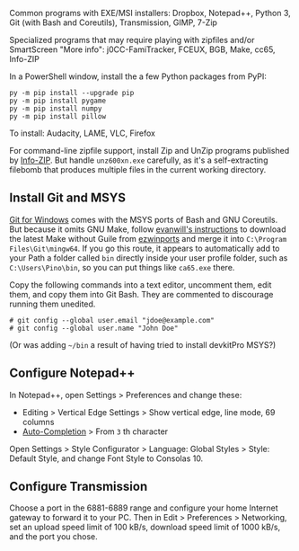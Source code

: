 Common programs with EXE/MSI installers:
Dropbox, Notepad++, Python 3, Git (with Bash and Coreutils), Transmission,
GIMP, 7-Zip

Specialized programs that may require playing with zipfiles and/or
SmartScreen "More info":
j0CC-FamiTracker, FCEUX, BGB, Make, cc65, Info-ZIP

In a PowerShell window, install the a few Python packages from PyPI:

    py -m pip install --upgrade pip
    py -m pip install pygame
    py -m pip install numpy
    py -m pip install pillow

To install:
Audacity, LAME, VLC, Firefox

For command-line zipfile support, install Zip and UnZip programs published by
[Info-ZIP].  But handle `unz600xn.exe` carefully, as it's a self-extracting
filebomb that produces multiple files in the current working directory.

[Info-ZIP]: ftp://ftp.info-zip.org/pub/infozip/win32/

Install Git and MSYS
--------------------
[Git for Windows] comes with the MSYS ports of Bash and GNU Coreutils.  
But because it omits GNU Make, follow [evanwill's instructions] to
download the latest Make without Guile from [ezwinports] and merge it
into `C:\Program Files\Git\mingw64`.  If you go this route, it appears to
automatically add to your Path a folder called `bin` directly inside your
user profile folder, such as `C:\Users\Pino\bin`, so you can put things
like `ca65.exe` there.

Copy the following commands into a text editor, uncomment them, edit them,
and copy them into Git Bash.  They are commented to discourage running them
unedited.

    # git config --global user.email "jdoe@example.com"
	# git config --global user.name "John Doe"

(Or was adding `~/bin` a result of having tried to install devkitPro MSYS?)

[Git for Windows]: https://git-scm.com/download/win
[evanwill's instructions]: https://gist.github.com/evanwill/0207876c3243bbb6863e65ec5dc3f058
[ezwinports]: https://sourceforge.net/projects/ezwinports/files/

Configure Notepad++
-------------------
In Notepad++, open Settings > Preferences and change these:

* Editing > Vertical Edge Settings > Show vertical edge, line mode, 69 columns
* [Auto-Completion] > From `3` th character

Open Settings > Style Configurator > Language: Global Styles > Style: Default
Style, and change Font Style to Consolas 10.

[Auto-Completion]: http://docs.notepad-plus-plus.org/index.php/Auto_Completion

Configure Transmission
----------------------
Choose a port in the 6881-6889 range and configure your home Internet gateway
to forward it to your PC.  Then in Edit > Preferences > Networking, set an
upload speed limit of 100 kB/s, download speed limit of 1000 kB/s, and the
port you chose.